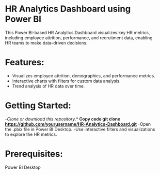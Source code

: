 # HR Analytics Dashboard using Power BI
This Power BI-based HR Analytics Dashboard visualizes key HR metrics, including employee attrition,
performance, and recruitment data, enabling HR teams to make data-driven decisions.

# Features:
- Visualizes employee attrition, demographics, and performance metrics.
- Interactive charts with filters for custom data analysis.
- Trend analysis of HR data over time.
  
# Getting Started:
-*Clone or download this repository.**
**Copy code
git clone https://github.com/yourusername/HR-Analytics-Dashboard.git**
-Open the .pbix file in Power BI Desktop.
-Use interactive filters and visualizations to explore the HR metrics.

# Prerequisites:
Power BI Desktop
